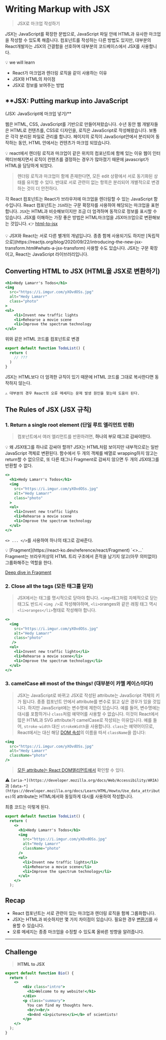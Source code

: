 # Writing Markup with JSX

> JSX로 마크업 작성하기
> 

*JSX*는 JavaScript를 확장한 문법으로, JavaScript 파일 안에 HTML과 유사한 마크업을 작성할 수 있도록 해줍니다. 컴포넌트를 작성하는 다른 방법도 있지만, 대부분의 React개발자는 JSX의 간결함을 선호하며 대부분의 코드베이스에서 JSX를 사용합니다.

<aside>
💡 we will learn

- React가 마크업과 렌더링 로직을 같이 사용하는 이유
- JSX와 HTML의 차이점
- JSX로 정보를 보여주는 방법
</aside>

## **JSX: Putting markup into JavaScript
(JSX: JavaScript에 마크업 넣기)**

웹은 HTML, CSS, JavaScript를 기반으로 만들어져왔습니다. 수년 동안 웹 개발자들은 HTML로 컨텐츠를, CSS로 디자인을, 로직은 JavaScript로 작성해왔습니다. 보통은 각각 분리된 파일로 관리를 합니다.
페이지의 로직이 JavaScript안에서 분리되어 동작하는 동안, HTML 안에서는 컨텐츠가 마크업 되었습니다.

<aside>
💡 react에서 렌더링 로직과 마크업이 같은 위치의 컴포넌트에 함께 있는 이유
웹이 인터랙티브해지면서 로직이 컨텐츠를 결정하는 경우가 많아졌기 때문에 javascript가 HTML을 담당하게 되었다.

</aside>

> 렌더링 로직과 마크업이 함께 존재한다면, 모든 edit 상황에서 서로 동기화된 상태를 유지할 수 있다.
반대로 서로 관련이 없는 항목은 분리되어 개별적으로 변경하는 것이 더 안전하다.
> 

각 React 컴포넌트는 React가 브라우저에 마크업을 렌더링할 수 있는 JavaScript 함수입니다.
React 컴포넌트는 `JSX`라는 구문 확장자를 사용하여 해당되는 마크업을 표현합니다.
`JSX`는 HTML과 비슷해보이지만 조금 더 엄격하며 동적으로 정보를 표시할 수 있습니다.
JSX를 이해하는 가장 좋은 방법은 HTML마크업을 JSX마크업으로 변환해보는 것입니다.
👉 [html-to-jsx](https://transform.tools/html-to-jsx)

<aside>
💡 JSX와 React는 서로 다른 별개의 개념입니다. 종종 함께 사용되기도 하지만 [독립적으로](https://reactjs.org/blog/2020/09/22/introducing-the-new-jsx-transform.html#whats-a-jsx-transform) 사용할 수도 있습니다. JSX는 구문 확장이고, React는 JavaScript 라이브러리입니다.

</aside>

## **Converting HTML to JSX (HTML을 JSX로 변환하기)**

```jsx
<h1>Hedy Lamarr's Todos</h1>
<img 
  src="https://i.imgur.com/yXOvdOSs.jpg" 
  alt="Hedy Lamarr" 
  class="photo"
>
<ul>
    <li>Invent new traffic lights
    <li>Rehearse a movie scene
    <li>Improve the spectrum technology
</ul>
```

위와 같은 HTML 코드를 컴포넌트로 변경

```jsx
export default function TodoList() {
  return (
    // ???
  )
}
```

JSX는 HTML보다 더 엄격한 규칙이 있기 때문에 HTML 코드를 그대로 복사한다면 동작하지 않는다.

`⚠️ 대부분의 경우 React의 오류 메세지는 문제 발생 원인을 찾는데 도움이 된다.`

## **The Rules of JSX (JSX 규칙)**

### **1. Return a single root element (단일 루트 엘리먼트 반환)**

> 컴포넌트에서 여러 엘리먼트를 반환하려면, **하나의 부모 태그로 감싸야한다.**
> 

<aside>
💡 왜 JSX태그를 하나로 감싸야 할까?
JSX는 HTML처럼 보이지만 내부적으로는 일반 JavaScript 객체로 변환된다.
함수에서 두 개의 객체를 배열로 wrapping하지 않고는 return할 수 없으므로,
또 다른 태그나 Fragment로 감싸지 않으면 두 개의 JSX태그를 반환할 수 없다.

</aside>

```jsx
<>
  <h1>Hedy Lamarr's Todos</h1>
  <img 
    src="https://i.imgur.com/yXOvdOSs.jpg" 
    alt="Hedy Lamarr" 
    class="photo"
  >
  <ul>
    <li>Invent new traffic lights
    <li>Rehearse a movie scene
    <li>Improve the spectrum technology
  </ul>
</>
```

`<> ... </>`를 사용하여 하나의 태그로 감싸준다.

<aside>
💡 [Fragment](https://react-ko.dev/reference/react/Fragment)  `<>…</>`
Fragment는 브라우저상의 HTML 트리 구조에서 흔적을 남기지 않고(아무 의미없이) 그룹화해주는 역할을 한다.

[Deep dive in Fragment ](https://www.notion.so/Deep-dive-in-Fragment-d2562e02cd9542c0bacef284efa57508?pvs=21)

</aside>

### **2. Close all the tags (모든 태그를 닫자)**

> JSX에서는 태그를 명시적으로 닫아야 합니다.
`<img>`태그처럼 자체적으로 닫는 태그도 반드시 `<img />`로 작성해야하며,
`<li>`oranges와 같은 래핑 태그 역시 `<li>oranges</li>`형태로 작성해야 합니다.
> 

```jsx
<>
  <img 
    src="https://i.imgur.com/yXOvdOSs.jpg" 
    alt="Hedy Lamarr" 
    class="photo"
   />
  <ul>
    <li>Invent new traffic lights</li>
    <li>Rehearse a movie scene</li>
    <li>Improve the spectrum technology</li>
  </ul>
</>
```

### **3. camelCase ~~all~~ most of the things! (대부분이 카멜 케이스이다!)**

> JSX는 JavaScript로 바뀌고 JSX로 작성된 attribute는 JavaScript 객체의 키가 됩니다.
종종 컴포넌트 안에서 attribute를 변수로 읽고 싶은 경우가 있을 것입니다.
하지만 JavaScript에는 변수명에 제한이 있습니다. 예를 들어, 변수명에는 대시를 포함하거나 `class`처럼 예약어를 사용할 수 없습니다.
이것이 React에서 많은 HTML과 SVG attribute가 camelCase로 작성되는 이유입니다.
예를 들어, `stroke-width` 대신 `strokeWidth`을 사용합니다. `class`는 예약어이므로, React에서는 대신 해당 [DOM 속성](https://developer.mozilla.org/en-US/docs/Web/API/Element/className)의 이름을 따서 `className`을 씁니다:
> 

```jsx
<img 
  src="https://i.imgur.com/yXOvdOSs.jpg" 
  alt="Hedy Lamarr" 
  className="photo"
/>
```

> [모든 attribute는 React DOM엘리먼트에서](https://react-ko.dev/reference/react-dom/components/common) 확인할 수 있다.
> 

⚠️ `[aria-*](https://developer.mozilla.org/docs/Web/Accessibility/ARIA)` 과 `[data-*](https://developer.mozilla.org/docs/Learn/HTML/Howto/Use_data_attributes)`의 attribute는 HTML에서와 동일하게 대시를 사용하여 작성합니다.

최종 코드는 이렇게 된다.

```jsx
export default function TodoList() {
  return (
    <>
      <h1>Hedy Lamarr's Todos</h1>
      <img 
        src="https://i.imgur.com/yXOvdOSs.jpg" 
        alt="Hedy Lamarr" 
        className="photo" 
      />
      <ul>
        <li>Invent new traffic lights</li>
        <li>Rehearse a movie scene</li>
        <li>Improve the spectrum technology</li>
      </ul>
    </>
  );
```

## Recap

- React 컴포넌트는 서로 관련이 있는 마크업과 렌더링 로직을 함께 그룹화합니다.
- JSX는 HTML과 비슷하지만 몇 가지 차이점이 있습니다. 필요한 경우 [변환기](https://transform.tools/html-to-jsx)를 사용할 수 있습니다.
- 오류 메세지는 종종 마크업을 수정할 수 있도록 올바른 방향을 알려줍니다.

---

## Challenge

> **HTML to JSX**
> 

```jsx
export default function Bio() {
  return (
    <>
	    <div class="intro">
	      <h1>Welcome to my website!</h1>
	    </div>
	    <p class="summary">
	      You can find my thoughts here.
	      <br/><br/>
	      <b>And <i>pictures</i></b> of scientists!
	    </p>
    </>
  );
}
```